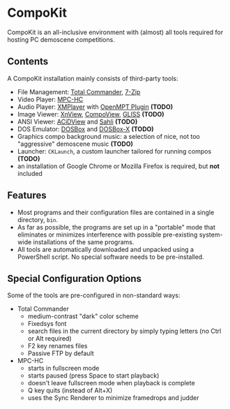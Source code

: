 # CompoKit

CompoKit is an all-inclusive environment with (almost) all tools required for hosting PC demoscene competitions.

## Contents

A CompoKit installation mainly consists of third-party tools:

- File Management: [Total Commander](https://www.ghisler.com/index.htm), [7-Zip](https://www.7-zip.org/)
- Video Player: [MPC-HC](https://mpc-hc.org/)
- Audio Player: [XMPlayer](https://www.un4seen.com/xmplay.html) with [OpenMPT Plugin](https://support.xmplay.com/files_view.php?file_id=660) **(TODO)**
- Image Viewer: [XnView](https://www.xnview.com/en/), [CompoView](https://www.pouet.net/prod.php?which=56934), [GLISS](http://svn.emphy.de/scripts/trunk/gliss.cpp) **(TODO)**
- ANSI Viewer: [ACiDView](https://sourceforge.net/projects/acidview6-win32/) and [Sahli](https://github.com/m0qui/Sahli) **(TODO)**
- DOS Emulator: [DOSBox](https://www.dosbox.com/) and [DOSBox-X](https://dosbox-x.com/) **(TODO)**
- Graphics compo background music: a selection of nice, not too "aggressive" demoscene music **(TODO)**
- Launcher: `CKLaunch`, a custom launcher tailored for running compos **(TODO)**
- an installation of Google Chrome or Mozilla Firefox is required, but **not** included

## Features

- Most programs and their configuration files are contained in a single directory, `bin`.
- As far as possible, the programs are set up in a "portable" mode that eliminates or minimizes interference with possible pre-existing system-wide installations of the same programs.
- All tools are automatically downloaded and unpacked using a PowerShell script. No special software needs to be pre-installed.

## Special Configuration Options

Some of the tools are pre-configured in non-standard ways:

- Total Commander
  - medium-contrast "dark" color scheme
  - Fixedsys font
  - search files in the current directory by simply typing letters (no Ctrl or Alt required)
  - F2 key renames files
  - Passive FTP by default
- MPC-HC
  - starts in fullscreen mode
  - starts paused (press Space to start playback)
  - doesn't leave fullscreen mode when playback is complete
  - Q key quits (instead of Alt+X)
  - uses the Sync Renderer to minimize framedrops and judder
